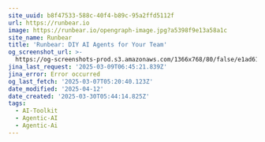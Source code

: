 ```yaml
---
site_uuid: b8f47533-588c-40f4-b89c-95a2ffd5112f
url: https://runbear.io
image: https://runbear.io/opengraph-image.jpg?a5398f9e13a58a1c
site_name: Runbear
title: 'Runbear: DIY AI Agents for Your Team'
og_screenshot_url: >-
  https://og-screenshots-prod.s3.amazonaws.com/1366x768/80/false/e1ad6174ab571aa169bb0e923e33079fcab90568a4fe09d0c359e8d4eb9e3b24.jpeg
jina_last_request: '2025-03-09T06:45:21.839Z'
jina_error: Error occurred
og_last_fetch: '2025-03-07T05:20:40.123Z'
date_modified: '2025-04-12'
date_created: '2025-03-30T05:44:14.825Z'
tags:
  - AI-Toolkit
  - Agentic-AI
  - Agentic-Ai
---
```


































































































